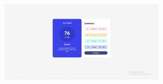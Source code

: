 ![Design preview for the Results summary component coding challenge](./assets/images/Screenshot.jpg)
